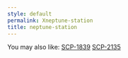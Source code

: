 ```yaml
---
style: default
permalink: Xneptune-station
title: neptune-station
---
```

You may also like:
[SCP-1839](http://scp-wiki.net/scp-1839)
[SCP-2135](http://scp-wiki.net/scp-2135)